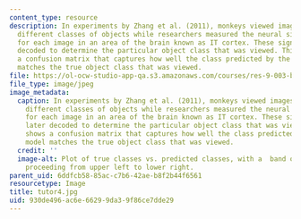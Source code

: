 ```yaml
---
content_type: resource
description: In experiments by Zhang et al. (2011), monkeys viewed images depicting
  different classes of objects while researchers measured the neural signals generated
  for each image in an area of the brain known as IT cortex. These signals were later
  decoded to determine the particular object class that was viewed. This figure shows
  a confusion matrix that captures how well the class predicted by the decoding model
  matches the true object class that was viewed.
file: https://ol-ocw-studio-app-qa.s3.amazonaws.com/courses/res-9-003-brains-minds-and-machines-summer-course-summer-2015/930de496ac6e66299da39f86ce7dde29_tutor4.jpg
file_type: image/jpeg
image_metadata:
  caption: In experiments by Zhang et al. (2011), monkeys viewed images depicting
    different classes of objects while researchers measured the neural signals generated
    for each image in an area of the brain known as IT cortex. These signals were
    later decoded to determine the particular object class that was viewed. This figure
    shows a confusion matrix that captures how well the class predicted by the decoding
    model matches the true object class that was viewed.
  credit: ''
  image-alt: Plot of true classes vs. predicted classes, with a  band of highest value
    proceeding from upper left to lower right.
parent_uid: 6ddfcb58-85ac-c7b6-42ae-b8f2b44f6561
resourcetype: Image
title: tutor4.jpg
uid: 930de496-ac6e-6629-9da3-9f86ce7dde29
---
```

